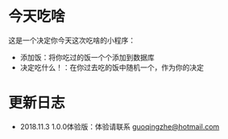 # 今天吃啥

这是一个决定你今天这次吃啥的小程序：

- 添加饭：将你吃过的饭一个个添加到数据库
- 决定吃什么！：在你过去吃的饭中随机一个，作为你的决定

# 更新日志

- 2018.11.3 1.0.0体验版：体验请联系 guoqingzhe@hotmail.com


